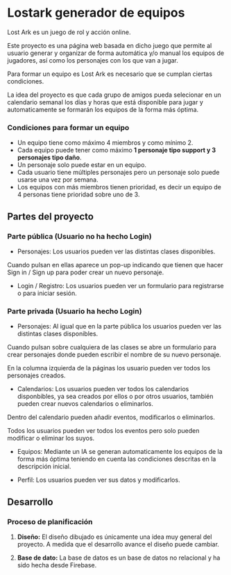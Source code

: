 # Lostark generador de equipos

Lost Ark es un juego de rol y acción online.

Este proyecto es una página web basada en dicho juego que permite al usuario generar y organizar de forma automática y/o manual los equipos de jugadores, así como los personajes con los que van a jugar.

Para formar un equipo es Lost Ark es necesario que se cumplan ciertas condiciones.

La idea del proyecto es que cada grupo de amigos pueda selecionar en un calendario semanal los días y horas que está disponible para jugar y automaticamente se formarán los equipos de la forma más óptima.

### Condiciones para formar un equipo

- Un equipo tiene como máximo 4 miembros y como mínimo 2.
- Cada equipo puede tener como máximo **1 personaje tipo support y 3 personajes tipo daño**.
- Un personaje solo puede estar en un equipo.
- Cada usuario tiene múltiples personajes pero un personaje solo puede usarse una vez por semana.
- Los equipos con más miembros tienen prioridad, es decir un equipo de 4 personas tiene prioridad sobre uno de 3.

## Partes del proyecto

### Parte pública (Usuario no ha hecho Login)

- Personajes:
  Los usuarios pueden ver las distintas clases disponibles.

Cuando pulsan en ellas aparece un pop-up indicando que tienen que hacer Sign in / Sign up para poder crear un nuevo personaje.

- Login / Registro:
  Los usuarios pueden ver un formulario para registrarse o para iniciar sesión.

### Parte privada (Usuario ha hecho Login)

- Personajes:
  Al igual que en la parte pública los usuarios pueden ver las distintas clases disponibles.

Cuando pulsan sobre cualquiera de las clases se abre un formulario para crear personajes donde pueden escribir el nombre de su nuevo personaje.

En la columna izquierda de la páginas los usuario pueden ver todos los personajes creados.

- Calendarios:
  Los usuarios pueden ver todos los calendarios disponbibles, ya sea creados por ellos o por otros usuarios, también pueden crear nuevos calendarios o eliminarlos.

Dentro del calendario pueden añadir eventos, modificarlos o eliminarlos.

Todos los usuarios pueden ver todos los eventos pero solo pueden modificar o eliminar los suyos.

- Equipos:
  Mediante un IA se generan automaticamente los equipos de la forma más óptima teniendo en cuenta las condiciones descritas en la descripción inicial.

- Perfil:
  Los usuarios pueden ver sus datos y modificarlos.

## Desarrollo

### Proceso de planificación

1. **Diseño:** El diseño dibujado es únicamente una idea muy general del proyecto. A medida que el desarrollo avance el diseño puede cambiar.

2. **Base de dato:** La base de datos es un base de datos no relacional y ha sido hecha desde Firebase.
